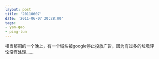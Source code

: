 ```yaml
---
layout: post
title: '20110607'
date: '2011-06-07 20:28:00'
tags:
- yan-gao
- ping-lun
---
```


<p>相当郁闷的一个晚上，有一个域名被google停止投放广告，因为有过多的垃圾评论没有处理……</p>